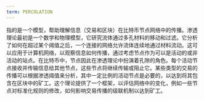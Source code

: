```yaml
---
term: PERCOLATION
---
```


指的是一个模型，帮助理解信息（交易和区块）在比特币节点网络中的传播。渗透理论最初是一个数学和物理模型，它研究流体通过多孔材料的移动和过滤。它分析了如何在超过某个阈值之后，一个连接的网络允许流体连续地通过材料流动。这可以应用于计算机网络，以观察信息如何传播，通过考虑节点作为可以是活动的或非活动的站点。在比特币中，节点因此在渗透理论中扮演着孔隙的角色。每个活动节点接收并传输信息给其他节点，这些节点将继续传输或阻止它。某些类型的交易的传播可以根据渗透阈值来分析，其中一定比例的活动节点是必要的，以达到将其包含在区块中的矿工。这个理论提供了一个框架，以评估网络中的变化，例如一些节点对标准化规则的修改，如何影响交易传播的级联机制以达到矿工。